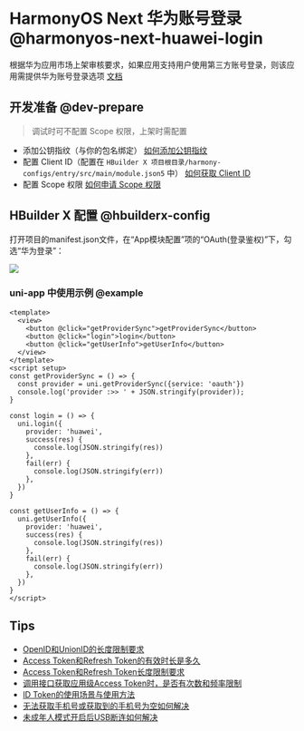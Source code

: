 # HarmonyOS Next 华为账号登录 @harmonyos-next-huawei-login

根据华为应用市场上架审核要求，如果应用支持用户使用第三方账号登录，则该应用需提供华为账号登录选项 [文档](https://developer.huawei.com/consumer/cn/doc/harmonyos-guides-V5/account-detailedrules-V5)

## 开发准备 @dev-prepare

> 调试时可不配置 Scope 权限，上架时需配置

- 添加公钥指纹（与你的包名绑定） [如何添加公钥指纹](https://developer.huawei.com/consumer/cn/doc/harmonyos-guides-V5/application-dev-overview-V5#section1726913517284)
- 配置 Client ID（配置在 `HBuilder X 项目根目录/harmony-configs/entry/src/main/module.json5` 中） [如何获取 Client ID](https://developer.huawei.com/consumer/cn/doc/harmonyos-guides-V5/account-client-id-V5)
- 配置 Scope 权限 [如何申请 Scope 权限](https://developer.huawei.com/consumer/cn/doc/harmonyos-guides-V5/account-config-permissions-V5)

## HBuilder X 配置 @hbuilderx-config

打开项目的manifest.json文件，在“App模块配置”项的“OAuth(登录鉴权)”下，勾选“华为登录”：

![](https://web-ext-storage.dcloud.net.cn/doc/app/oauth/manifest-oauto-huawei.jpg)

### uni-app 中使用示例 @example

```vue
<template>
  <view>
    <button @click="getProviderSync">getProviderSync</button>
    <button @click="login">login</button>
    <button @click="getUserInfo">getUserInfo</button>
  </view>
</template>
<script setup>
const getProviderSync = () => {
  const provider = uni.getProviderSync({service: 'oauth'})
  console.log('provider :>> ' + JSON.stringify(provider));
}

const login = () => {
  uni.login({
    provider: 'huawei',
    success(res) {
      console.log(JSON.stringify(res))
    },
    fail(err) {
      console.log(JSON.stringify(err))
    },
  })
}

const getUserInfo = () => {
  uni.getUserInfo({
    provider: 'huawei',
    success(res) {
      console.log(JSON.stringify(res))
    },
    fail(err) {
      console.log(JSON.stringify(err))
    },
  })
}
</script>

```

## Tips

- [OpenID和UnionID的长度限制要求](https://developer.huawei.com/consumer/cn/doc/harmonyos-guides-V5/account-faq-1-V5)
- [Access Token和Refresh Token的有效时长是多久](https://developer.huawei.com/consumer/cn/doc/harmonyos-guides-V5/account-faq-2-V5)
- [Access Token和Refresh Token长度限制要求](https://developer.huawei.com/consumer/cn/doc/harmonyos-guides-V5/account-faq-3-V5)
- [调用接口获取应用级Access Token时，是否有次数和频率限制](https://developer.huawei.com/consumer/cn/doc/harmonyos-guides-V5/account-faq-4-V5)
- [ID Token的使用场景与使用方法](https://developer.huawei.com/consumer/cn/doc/harmonyos-guides-V5/account-faq-7-V5)
- [无法获取手机号或获取到的手机号为空如何解决](https://developer.huawei.com/consumer/cn/doc/harmonyos-guides-V5/account-faq-6-V5)
- [未成年人模式开启后USB断连如何解决](https://developer.huawei.com/consumer/cn/doc/harmonyos-guides-V5/account-faq-8-V5)
